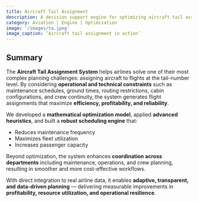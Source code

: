 ```yaml
---
title: Aircraft Tail Assignment
description: A decision support engine for optimizing aircraft tail assignment, reducing operational costs, and maximizing fleet utilization and passenger capacity.
category: Aviation | Engine | Optimization
image: '/images/ta.jpeg'
image_caption: ‘Aircraft tail assignment in action’
---
```


## Summary

The **Aircraft Tail Assignment System** helps airlines solve one of their most complex planning challenges: assigning aircraft to flights at the tail-number level. By considering **operational and technical constraints** such as maintenance schedules, ground times, routing restrictions, cabin configurations, and crew continuity, the system generates flight assignments that maximize **efficiency, profitability, and reliability**.  

We developed a **mathematical optimization model**, applied **advanced heuristics**, and built a **robust scheduling engine** that:  
- Reduces maintenance frequency  
- Maximizes fleet utilization  
- Increases passenger capacity  

Beyond optimization, the system enhances **coordination across departments** including maintenance, operations, and crew planning, resulting in smoother and more cost-effective workflows.  

With direct integration to real airline data, it enables **adaptive, transparent, and data-driven planning** — delivering measurable improvements in **profitability, resource utilization, and operational resilience**.  